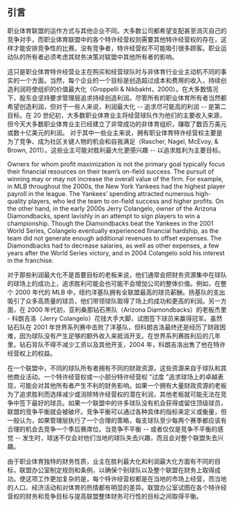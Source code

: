 ## 引言

职业体育联盟的运作方式与其他企业不同。大多数公司都希望支配甚至消灭自己的竞争对手，而职业体育联盟中的各个特许经营权则需要其他特许经营权的存在，这样才能安排竞争性的比赛。没有竞争者，特许经营权不可能吸引很多顾客。职业运动队的所有者必须考虑其财务决策对联盟中其他所有者的影响。

这只是职业体育特许经营业主在购买和经营球队时与非体育行业业主动机不同的事实的一个方面。当然，每个企业的一个目标是创造超过成本和费用的收入，持续创造利润将使组织的价值最大化（Groppelli & Nikbakht，2000）。在大多数情况下，股东会坚持要求管理层追求持续创造利润。尽管所有的职业体育所有者当然都希望创造利润，但对于一些人来说，利润最大化 -- 追求尽可能高的利润 -- 是第二目标。在 20 世纪初，大多数职业体育业主将经营球队作为他们的主要收入来源，但今天大多数职业体育业主已经建立了非常成功的非体育组织，赚取了数百万美元或数十亿美元的利润。  对于其中一些业主来说，拥有职业体育特许经营权主要是为了竞争、成为社区关键人物的机会和自我满足（Rascher, Nagel, McEvoy, & Brown, 2011）。这些业主可能对胜利最大化更感兴趣 -- 以追求胜利为主要目标。

Owners for whom profit maximization is not the primary goal typically focus their financial resources on
their team’s on-field success. The pursuit of winning may or may not increase the overall value of the firm.
For example, in MLB throughout the 2000s, the New York Yankees had the highest player payroll in the
league. The Yankees’ spending attracted numerous high-quality players, who led the team to on-field success
and higher profits. On the other hand, in the early 2000s Jerry Colangelo, owner of the Arizona
Diamondbacks, spent lavishly in an attempt to sign players to win a championship. Though the Diamondbacks
beat the Yankees in the 2001 World Series, Colangelo eventually experienced financial hardship, as the team
did not generate enough additional revenues to offset expenses. The Diamondbacks had to decrease salaries,
as well as other expenses, a few years after the World Series victory, and in 2004 Colangelo sold his interest
in the franchise.

对于那些利润最大化不是首要目标的老板来说，他们通常会把财务资源集中在球队的球场上的成功上，追求胜利可能会也可能不会增加公司的整体价值。例如，在整个 2000 年代的 MLB 中，纽约洋基队拥有全联盟最高的球员薪酬。扬基队的支出吸引了众多高质量的球员，他们带领球队取得了场上的成功和更高的利润。另一方面，在 2000 年代初，亚利桑那钻石黑队（Arizona Diamondbacks）的老板杰里 - 科朗吉洛（Jerry Colangelo）花钱大手大脚，试图签下球员来赢得冠军。虽然钻石队在 2001 年世界系列赛中击败了洋基队，但科朗吉洛最终还是经历了财政困难，因为球队没有产生足够的额外收入来抵消开支。在世界系列赛胜利后的几年里，钻石背队不得不减少工资以及其他开支，2004 年，科朗吉洛出售了他在特许经营权上的权益。

在一个联盟中，不同的球队所有者拥有不同的财政资源，这些资源来自于球队和其他商业活动。一个特许经营权或一小部分特许经营权 "过度 "追求球场上的卓越表现，可能会对其他所有者产生不利的财务影响。如果一个拥有大量财政资源的老板为了追求胜利而选择减少或消除特许经营权的潜在利润，其他老板就可能无法在竞争中签下最好的球员。如果一个联盟中的许多球队没有机会获得或留住顶级球员，联盟的竞争平衡就会被破坏。竞争平衡可以通过各种具体的指标来定义或衡量，但一般认为，如果管理层执行了一个合理的策略，每支球队至少每两个赛季都应该有合理的机会去竞争一个季后赛席位。当竞争不平衡 -- 或者仅仅是竞争不平衡的感觉 -- 发生时，球迷不仅会对他们当地的球队失去兴趣，而且会对整个联盟失去兴趣。

由于职业体育独特的财务性质，业主在胜利最大化和利润最大化方面有不同的目标，联盟办公室制定规则和条例，以确保个别球队以及整个联盟在财务上取得成功。使这项工作更加复杂的是，每个特许经营权都是在当地的市场上经营，而当地的人口、经济活动和对体育的热情都有明显的差异。联盟办公室试图在各个特许经营权的财务和竞争目标与提高联盟整体财务可行性的目标之间取得平衡。
